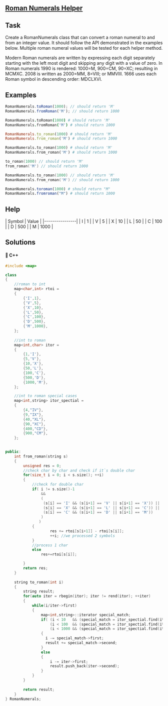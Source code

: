 ## [Roman Numerals Helper](https://www.codewars.com/kata/51b66044bce5799a7f000003)

## Task

Create a RomanNumerals class that can convert a roman numeral to and from an integer value.  It should follow the API demonstrated in the examples below. Multiple roman numeral values will be tested for each helper method. 


Modern Roman numerals are written by expressing each digit separately starting with the left most digit and skipping any digit with a value of zero. In Roman numerals 1990 is rendered: 1000=M, 900=CM, 90=XC; resulting in MCMXC. 2008 is written as 2000=MM, 8=VIII; or MMVIII. 1666 uses each Roman symbol in descending order: MDCLXVI.


## Examples
```javascript
RomanNumerals.toRoman(1000); // should return 'M'
RomanNumerals.fromRoman('M'); // should return 1000
```
```coffeescript
RomanNumerals.toRoman(1000) # should return 'M'
RomanNumerals.fromRoman('M') # should return 1000
```
```ruby
RomanNumerals.to_roman(1000) # should return 'M'
RomanNumerals.from_roman('M') # should return 1000
```

```python
RomanNumerals.to_roman(1000) # should return 'M'
RomanNumerals.from_roman('M') # should return 1000
```

```c
to_roman(1000) // should return 'M'
from_roman('M') // should return 1000
```

```c++
RomanNumerals.to_roman(1000) // should return 'M'
RomanNumerals.from_roman('M') // should return 1000
```

```julia
RomanNumerals.toroman(1000) # should return "M"
RomanNumerals.fromroman("M") # should return 1000
```

## Help

| Symbol | Value |
|----------------|
| I	     | 1     |
| V	     | 5     |
| X	     | 10    |
| L	     | 50    |
| C	     | 100   |
| D	     | 500   |
| M	     | 1000  |


## Solutions
#### 🧠 C++
```c++
#include <map>

class
{
    //roman to int
    map<char,int> rtoi =
    {
        {'I',1},
        {'V',5},
        {'X',10},
        {'L',50},
        {'C',100},
        {'D',500},
        {'M',1000},
    };
  
    //int to roman
    map<int,char> itor =
    {
        {1,'I'},
        {5,'V'},
        {10,'X'},
        {50,'L'},
        {100,'C'},
        {500,'D'},
        {1000,'M'},
    };

    //int to roman special cases
    map<int,string> itor_spectial =
    {
        {4,"IV"},
        {9,"IX"},
        {40,"XL"},
        {90,"XC"},
        {400,"CD"},
        {900,"CM"},
    };
  

public:
    int from_roman(string s)
    {
        unsigned res = 0;
        //check char by char and check if it`s double char
        for(size_t i = 0; i < s.size(); ++i)
        {
            //check for double char
            if( i != s.size()-1
                &&
                (
                 (s[i] == 'I' && (s[i+1] == 'V' || s[i+1] == 'X')) ||
                 (s[i] == 'X' && (s[i+1] == 'L' || s[i+1] == 'C')) ||
                 (s[i] == 'C' && (s[i+1] == 'D' || s[i+1] == 'M'))
                )
               )
            {
                    res += rtoi[s[i+1]] - rtoi[s[i]];
                    ++i; //we processed 2 symbols
            }
            //process 1 char
            else
                res+=rtoi[s[i]];

        }
        return res;
    }
  
    string to_roman(int i)
    {
        string result;
        for(auto iter = rbegin(itor); iter != rend(itor); ++iter)
        {
            while(i/iter->first)
            {
                map<int,string>::iterator special_match;
                if( (i < 10   && (special_match = itor_spectial.find(i%10)) != itor_spectial.end()) ||
                    (i < 100  && (special_match = itor_spectial.find(i%100/10*10)) != itor_spectial.end()) ||
                    (i < 1000 && (special_match = itor_spectial.find(i%1000/100*100)) != itor_spectial.end()) )
                {
                  i -= special_match->first;
                  result += special_match->second;
                }
                else
                {
                    i -= iter->first;
                    result.push_back(iter->second);
                }
            }
        }
          
        return result;
    }
} RomanNumerals;
```
